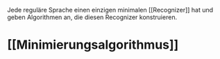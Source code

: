 Jede reguläre Sprache einen einzigen minimalen [[Recognizer]] hat und geben Algorithmen an, die diesen Recognizer konstruieren.


# [[Minimierungsalgorithmus]]
